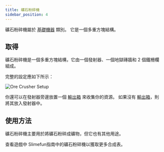```yaml
---
title: 礦石粉碎機
sidebar_position: 4
---
```


礦石粉碎機屬於 [基礎機器](/docs/Slimefun/Basic-Machines) 類別。 它是一個多重方塊結構。

## 取得

礦石粉碎機是一個多重方塊結構，它由一個發射器、一個地獄磚牆和 2 個鐵柵欄組成。

完整的設定應如下所示：

![Ore Crusher Setup](https://raw.githubusercontent.com/TheBusyBiscuit/Slimefun4-Wiki/master/images/multiblock-ore-crusher.png)

你還可以在發射器旁邊放置一個 [輸出箱](Output-Chest) 來收集你的資源。 如果沒有 [輸出箱](Output-Chest)，則將其放入發射器中。

## 使用方法

礦石粉碎機主要用於將礦石粉碎成礦物，但它也有其他用途。

查看遊戲中 Slimefun指南中的礦石粉碎機以獲取更多合成表。
